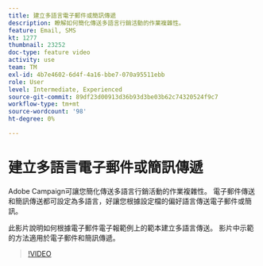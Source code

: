 ```yaml
---
title: 建立多語言電子郵件或簡訊傳遞
description: 瞭解如何簡化傳送多語言行銷活動的作業複雜性。
feature: Email, SMS
kt: 1277
thumbnail: 23252
doc-type: feature video
activity: use
team: TM
exl-id: 4b7e4602-6d4f-4a16-bbe7-070a95511ebb
role: User
level: Intermediate, Experienced
source-git-commit: 89df23d00913d36b93d3be03b62c74320524f9c7
workflow-type: tm+mt
source-wordcount: '98'
ht-degree: 0%

---
```


# 建立多語言電子郵件或簡訊傳遞

Adobe Campaign可讓您簡化傳送多語言行銷活動的作業複雜性。 電子郵件傳送和簡訊傳送都可設定為多語言，好讓您根據設定檔的偏好語言傳送電子郵件或簡訊。

此影片說明如何根據電子郵件電子報範例上的範本建立多語言傳送。 影片中示範的方法適用於電子郵件和簡訊傳遞。

>[!VIDEO](https://video.tv.adobe.com/v/23252?quality=12&learn=on)
